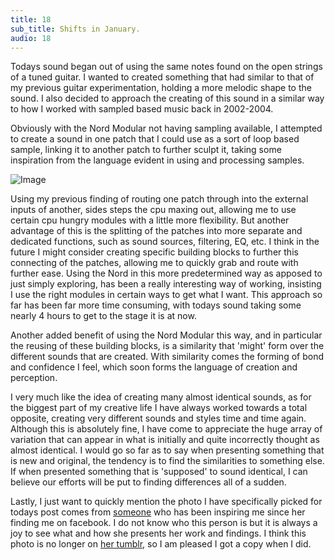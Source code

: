 ```yaml
---
title: 18
sub_title: Shifts in January.
audio: 18
---
```


Todays sound began out of using the same notes found on the open strings of a tuned guitar. I wanted to created something that had similar to that of my previous guitar experimentation, holding a more melodic shape to the sound. I also decided to approach the creating of this sound in a similar way to how I worked with sampled based music back in 2002-2004. 

Obviously with the Nord Modular not having sampling available, I attempted to create a sound in one patch that I could use as a sort of loop based sample, linking it to another patch to further sculpt it, taking some inspiration from the language evident in using and processing samples. 

![Image](/assets/img/Snd-18.jpg)

Using my previous finding of routing one patch through into the external inputs of another, sides steps the cpu maxing out, allowing me to use certain cpu hungry modules with a little more flexibility. But another advantage of this is the splitting of the patches into more separate and dedicated functions, such as sound sources, filtering, EQ, etc. I think in the future I might consider creating specific building blocks to further this connecting of the patches, allowing me to quickly grab and route with further ease. Using the Nord in this more predetermined way as apposed to just simply exploring, has been a really interesting way of working, insisting I use the right modules in certain ways to get what I want. This approach so far has been far more time consuming, with todays sound taking some nearly 4 hours to get to the stage it is at now.

Another added benefit of using the Nord Modular this way, and in particular the reusing of these building blocks, is a similarity that 'might' form over the different sounds that are created. With similarity comes the forming of bond and confidence I feel, which soon forms the language of creation and perception.

I very much like the idea of creating many almost identical sounds, as for the biggest part of my creative life I have always worked towards a total opposite, creating very different sounds and styles time and time again. Although this is absolutely fine, I have come to appreciate the huge array of variation that can appear in what is initially and quite incorrectly thought as almost identical. I would go so far as to say when presenting something that is new and original, the tendency is to find the similarities to something else. If when presented something that is 'supposed' to sound identical, I can believe our efforts will be put to finding differences all of a sudden.

Lastly, I just want to quickly mention the photo I have specifically picked for todays post comes from <a href="http://m-eymeymey.tumblr.com/" title="someone">someone</a> who has been inspiring me since her finding me on facebook. I do not know who this person is but it is always a joy to see what and how she presents her work and findings. I think this photo is no longer on <a href="http://m-eymeymey.tumblr.com/" title="her tumblr">her tumblr</a>, so I am pleased I got a copy when I did.